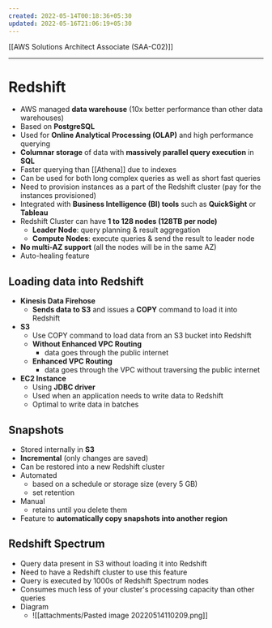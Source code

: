 ```yaml
---
created: 2022-05-14T00:18:36+05:30
updated: 2022-05-16T21:06:19+05:30
---
```

[[AWS Solutions Architect Associate (SAA-C02)]]

---
# Redshift
- AWS managed **data warehouse** (10x better performance than other data warehouses)
- Based on **PostgreSQL**
- Used for **Online Analytical Processing (OLAP)** and high performance querying
- **Columnar storage** of data with **massively parallel query execution** in **SQL**
- Faster querying than [[Athena]] due to indexes
- Can be used for both long complex queries as well as short fast queries
- Need to provision instances as a part of the Redshift cluster (pay for the instances provisioned)
- Integrated with **Business Intelligence (BI) tools** such as **QuickSight** or **Tableau**
- Redshift Cluster can have **1 to 128 nodes (128TB per node)**
	- **Leader Node**: query planning & result aggregation
	- **Compute Nodes**: execute queries & send the result to leader node
- **No multi-AZ support** (all the nodes will be in the same AZ)
- Auto-healing feature

## Loading data into Redshift
- **Kinesis Data Firehose**
	- **Sends data to S3** and issues a **COPY** command to load it into Redshift
- **S3**
	- Use COPY command to load data from an S3 bucket into Redshift
	- **Without Enhanced VPC Routing**
		- data goes through the public internet
	- **Enhanced VPC Routing**
		- data goes through the VPC without traversing the public internet
- **EC2 Instance**
	- Using **JDBC driver**
	- Used when an application needs to write data to Redshift
	- Optimal to write data in batches

## Snapshots
- Stored internally in **S3**
- **Incremental** (only changes are saved)
- Can be restored into a new Redshift cluster
- Automated
	- based on a schedule or storage size (every 5 GB)
	- set retention
- Manual
	- retains until you delete them
- Feature to **automatically copy snapshots into another region**

## Redshift Spectrum
- Query data present in S3 without loading it into Redshift
- Need to have a Redshift cluster to use this feature
- Query is executed by 1000s of Redshift Spectrum nodes
- Consumes much less of your cluster's processing capacity than other queries
- Diagram
	- ![[attachments/Pasted image 20220514110209.png]]